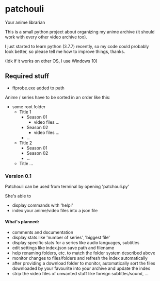 # patchouli
Your anime librarian


This is a small python project about organizing my anime archive (it should work with every other video archive too).

I just started to learn python (3.7.7) recently, so my code could probably look better, so please tell me how to improve things, thanks.

(Idk if it works on other OS, I use Windows 10)

## Required stuff
- ffprobe.exe added to path

Anime / series have to be sorted in an order like this:
- some root folder
  - Title 1
    - Season 01
      - video files ...
    - Season 02
      - video files ...
    - ...    
  - Title 2
    - Season 01
    - Season 02
    - ...
   - Title ...



### Version 0.1
Patchouli can be used from terminal by opening 'patchouli.py'

She's able to
- display commands with 'help!'
- index your anime/video files into a json file



#### What's planned:
- comments and documentation
- display stats like 'number of series', 'biggest file'
- display specific stats for a series like audio languages, subtitles
- edit settings like index.json save path and filename
- help renaming folders, etc. to match the folder system described above
- monitor changes to files/folders and refresh the index automatically
- after providing a download folder to monitor, automatically sort the files downloaded by your favourite into your archive and update the index
- strip the video files of unwanted stuff like foreign subtitles/sound, ...
